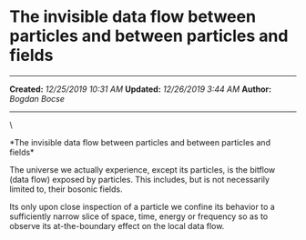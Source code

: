 The invisible data flow between particles and between particles and fields
==========================================================================

  -------------- -----------------------
  **Created:**   *12/25/2019 10:31 AM*
  **Updated:**   *12/26/2019 3:44 AM*
  **Author:**    *Bogdan Bocse*
  -------------- -----------------------

\

\*The invisible data flow between particles and between particles and
fields\*

The universe we actually experience, except its particles, is the
bitflow (data flow) exposed by particles. This includes, but is not
necessarily limited to, their bosonic fields.

Its only upon close inspection of a particle we confine its behavior to
a sufficiently narrow slice of space, time, energy or frequency so as to
observe its at-the-boundary effect on the local data flow.

 
